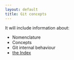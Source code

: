 ```yaml
---
layout: default
title: Git concepts
---
```


It will include information about:

* Nomenclature 
* Concepts
* Git internal behaviour
* [the Index]

[the Index]: /migration-to-git/2-concepts/the-index.html
